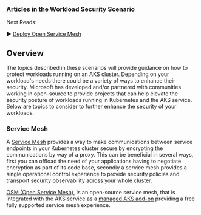 ### Articles in the Workload Security Scenario

Next Reads:

:arrow_forward: [Deploy Open Service Mesh](./OSM/README.md)

## Overview

The topics described in these scenarios will provide guidance on how to protect workloads running on an AKS cluster. Depending on your workload's needs there could be a variety of ways to enhance their security. Microsoft has developed and/or partnered with communities working in open-source to provide projects that can help elevate the security posture of workloads running in Kubernetes and the AKS service. Below are topics to consider to further enhance the security of your workloads.

### Service Mesh

A [Service Mesh](https://en.wikipedia.org/wiki/Service_mesh) provides a way to make communications between service endpoints in your Kubernetes cluster secure by encrypting the communications by way of a proxy. This can be beneficial in several ways, first you can offload the need of your applications having to negotiate encryption as part of its code base, secondly a service mesh provides a single operational control experience to provide security policies and transport security observability across your whole cluster.

[OSM (Open Service Mesh)](openservicemesh.io), is an open-source service mesh, that is integrated with the AKS service as a [managed AKS add-on](https://learn.microsoft.com/en-us/azure/aks/open-service-mesh-about) providing a free fully supported service mesh experience.
